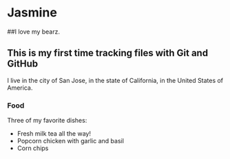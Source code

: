 # Jasmine
##I love my bearz.

## This is my first time tracking files with Git and GitHub

I live in the city of San Jose, in the state of California, in the United States
of America.

### Food
Three of my favorite dishes:

- Fresh milk tea all the way!
- Popcorn chicken with garlic and basil
- Corn chips

